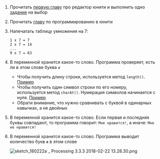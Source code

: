 1. Прочитать [первую главу](http://unity3d.unium.ru/lessons/lesson1/index.html#intro) про редактор юнити и выполнить одно [задание](http://unity3d.unium.ru/lessons/lesson1/tasks.html) на выбор

2. Прочитать [главу](https://github.com/UniumGames/Lessons/blob/master/09/README.md) по программированию в юнити

3. Напечатать таблицу умножения на 7:

   ```
   1 х 7 = 7
   2 х 7 = 14
   ...
   9 х 7 = 63
   ```

4. В переменной хранится какое-то слово. Программа проверяет, есть ли в этом слове буква `и`

   - Чтобы получить длину строки, используется метод `length()`. [Пример](https://gist.github.com/Simplifier/5569c0976f3d121da4ae66f7a769b38d#file-extractchar-pde-L14)
   - Чтобы получить один символ строки по его номеру, используется метод `charAt()`. Нумерация символов начинается с нуля. [Пример](https://gist.github.com/Simplifier/5569c0976f3d121da4ae66f7a769b38d#file-extractchar-pde-L5)
   - Обрати внимание, что нужно сравнивать с буквой в одинарных кавычках, а не двойных

4. В переменной хранится какое-то слово. Если первая и последняя буквы совпадают, то программа говорит: `Мне нравится!`, а иначе: `Мне не нравится!`

6. В переменной хранится какое-то слово. Программа выводит количество букв `ж` в этом слове

   ![sketch_180222a _ Processing 3.3.3 2018-02-22 13.28.30.png](https://api.monosnap.com/rpc/file/download?id=0xleIRTKZwQmV6TZlhUyYJ8GUEQufY)